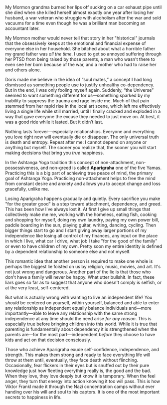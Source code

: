 My Mormon grandma burned her lips off sucking on a car exhaust pipe until she died when she killed herself almost exactly one year after losing her husband, a war veteran who struggle with alcoholism after the war and sold vacuums for a time even though he was a brilliant man becoming an accountant later.

My Mormon mother would never tell that story in her "historical" journals that the obsessively keeps at the emotional and financial expense of everyone else in her household. She bitched about what a horrible father my grand father was *all the time*. I used to get so  annoyed suffering through her PTSD from being raised by those parents, a man who wasn't there to even see her born because of the war, and a mother who had to raise her and others alone.

Doris made me believe in the idea of “soul mates,” a concept I had long dismissed as something people use to justify unhealthy co-dependency. But in the end, I was only fooling myself again. Suddenly, “the Universe” seemed to want something different for us—something sparked by my inability to suppress the trauma and rage inside me. Much of that pain stemmed from her rapid rise in the local art scene, which left me effectively living a single life while still married, until I finally cracked and exploded in a way that gave everyone the excuse they needed to just move on. At best, it was a good ride while it lasted. But it didn’t last.

Nothing lasts forever—especially relationships. Everyone and everything you love right now will eventually die or disappear. The only universal truth is death and entropy. Repeat after me: I cannot depend on anyone or anything but myself. The sooner you realize that, the sooner you will start making decisions that bring you *true* happiness.

In the Ashtanga Yoga tradition this concept of non-attachment, non-possessiveness, and non-greed is called **Aparigraha** one of the five Yamas. Practicing this is a big part of achieving true peace of mind, the primary goal of Ashtanga Yoga. Practicing non-attachment helps to free the mind from constant desire and anxiety and allows you to accept change and loss gracefully, unlike me.

Losing Aparigraha happens gradually and quietly. Every sacrifice you make "for the greater good" is a step toward attachment, dependency, and greed. This has been how I've always lost it. At first I give up small things that collectively make me me, working with the homeless, eating fish, cooking and shopping for myself, doing my own laundry, paying my own power bill, paddle boarding in the sun, playing guitar, writing, dancing, cycling. Then bigger things start to go and I start giving away larger portions of my independence like losing all control of my finances, any input on the place in which I live, what car I drive, what job I take "for the good of the family" or even to have children of my own. Pretty soon my entire identity is defined by a dependent relationship to someone else and not myself.

This romantic idea that another person is required to make one whole is perhaps the biggest lie foisted on us by religion, music, movies, and art. It's not just wrong and dangerous. Another part of the lie is that those who don't have a family will never be happy. What utter bullshit. In fact, these liars goes so far as to suggest that anyone who doesn't comply is selfish, or at the very least, self-centered. 

But what is actually wrong with wanting to live an independent life? You *should* be centered on yourself, within yourself, balanced and able to enter any relationship as independent equally balance individuals and—more importantly—able to leave any relationship with the same strong independence at any time should the need arise *for any reason*. This is especially true before bringing children into this world. While it is true that parenting is fundamentally about dependency it is strengthened when the parents are—for the most part—independent *before* they choose to have kids and act on that decision consciously.

Those who achieve Aparigraha exude self-confidence, independence, and strength. This makes them strong and ready to face everything life will throw at them until, eventually, they face death without flinching. Occasionally, fear flickers in their eyes but is snuffed out by their pure knowledge just how fleeting everything really is, the good and the bad. When they love, they love deeply but know it is temporary. When the feel anger, they turn that energy into action knowing it too will pass. This is how Viktor Frankl made it through the Nazi concentration camps without ever handing over his will and soul to his captors. It is one of the most important secrets to happiness in life.
